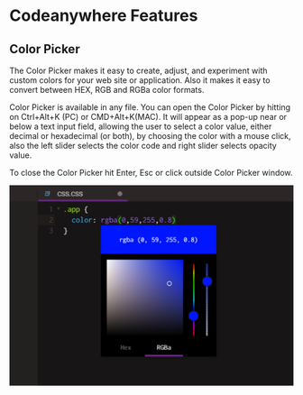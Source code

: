 # Codeanywhere Features
## Color Picker

The Color Picker makes it easy to create, adjust, and experiment with custom colors for your web site or application. Also it makes it easy to convert between HEX, RGB and RGBa color formats.

Color Picker is available in any file. You can open the Color Picker by hitting on Ctrl+Alt+K (PC) or CMD+Alt+K(MAC). It will appear as a pop-up near or below a text input field, allowing the user to select a color value, either decimal or hexadecimal (or both), by choosing the color with a mouse click, also the left slider selects the color code and right slider selects opacity value.

To close the Color Picker hit Enter, Esc or click outside Color Picker window.

![](/images/colorpicker.png)

